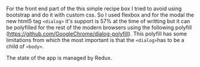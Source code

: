 For the front end part of the this simple recipe box I tried to avoid using bootstrap and do it with custom css.
So I used flexbox and for the modal the new html5 tag `<dialog>` it's support is 57% at the time of writting  but it can be polyfilled for the rest of the modern browsers using the following polyfill (https://github.com/GoogleChrome/dialog-polyfill). 
This polyfill has some limitations from which the most important is that the `<dialog>`has to be a child of `<body>`. 

The state of the app is managed by Redux.
